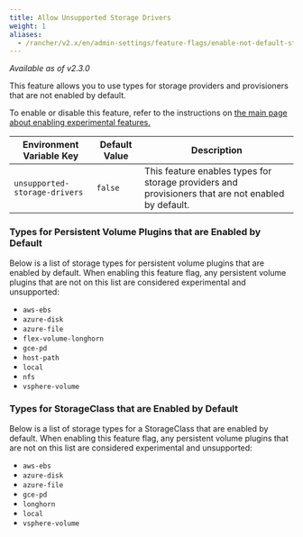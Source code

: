 ```yaml
---
title: Allow Unsupported Storage Drivers
weight: 1
aliases:
  - /rancher/v2.x/en/admin-settings/feature-flags/enable-not-default-storage-drivers
---
```

_Available as of v2.3.0_

This feature allows you to use types for storage providers and provisioners that are not enabled by default.

To enable or disable this feature, refer to the instructions on [the main page about enabling experimental features.]({{<baseurl>}}/rancher/v2.x/en/installation/options/feature-flags/)

Environment Variable Key | Default Value | Description
---|---|---
 `unsupported-storage-drivers` | `false` | This feature enables types for storage providers and provisioners that are not enabled by default.

### Types for Persistent Volume Plugins that are Enabled by Default
Below is a list of storage types for persistent volume plugins that are enabled by default. When enabling this feature flag, any persistent volume plugins that are not on this list are considered experimental and unsupported:

- `aws-ebs`
- `azure-disk`
- `azure-file`
- `flex-volume-longhorn`
- `gce-pd`
- `host-path`
- `local`
- `nfs`
- `vsphere-volume`

### Types for StorageClass that are Enabled by Default
Below is a list of storage types for a StorageClass that are enabled by default. When enabling this feature flag, any persistent volume plugins that are not on this list are considered experimental and unsupported:

- `aws-ebs`
- `azure-disk`
- `azure-file`
- `gce-pd`
- `longhorn`
- `local`
- `vsphere-volume`